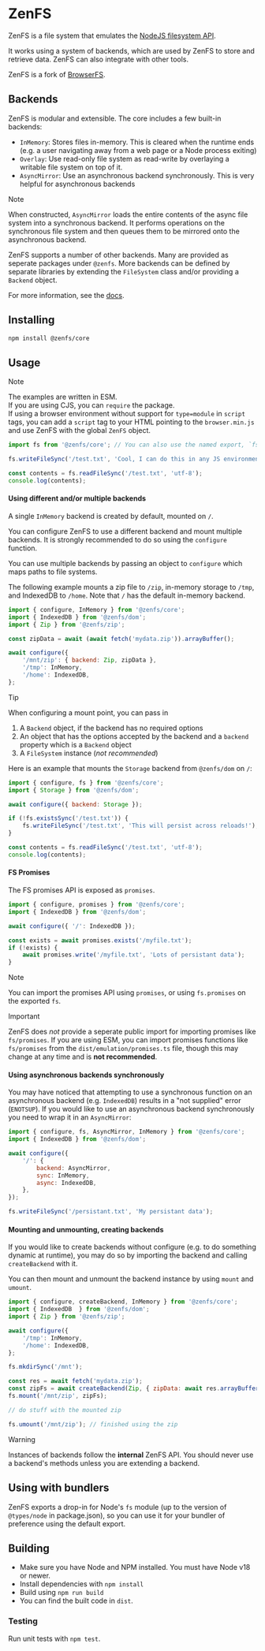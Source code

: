 # ZenFS

ZenFS is a file system that emulates the [NodeJS filesystem API](http://nodejs.org/api/fs.html).

It works using a system of backends, which are used by ZenFS to store and retrieve data. ZenFS can also integrate with other tools.

ZenFS is a fork of [BrowserFS](https://github.com/jvilk/BrowserFS).

## Backends

ZenFS is modular and extensible. The core includes a few built-in backends:

-   `InMemory`: Stores files in-memory. This is cleared when the runtime ends (e.g. a user navigating away from a web page or a Node process exiting)
-   `Overlay`: Use read-only file system as read-write by overlaying a writable file system on top of it.
-   `AsyncMirror`: Use an asynchronous backend synchronously. This is very helpful for asynchronous backends

> [!NOTE]
> When constructed, `AsyncMirror` loads the entire contents of the async file system into a synchronous backend. It performs operations on the synchronous file system and then queues them to be mirrored onto the asynchronous backend.

ZenFS supports a number of other backends. Many are provided as seperate packages under `@zenfs`. More backends can be defined by separate libraries by extending the `FileSystem` class and/or providing a `Backend` object.

For more information, see the [docs](https://zen-fs.github.io/core).

## Installing

```sh
npm install @zenfs/core
```

## Usage

> [!NOTE]
> The examples are written in ESM.  
> If you are using CJS, you can `require` the package.  
> If using a browser environment without support for `type=module` in `script` tags, you can add a `script` tag to your HTML pointing to the `browser.min.js` and use ZenFS with the global `ZenFS` object.

```js
import fs from '@zenfs/core'; // You can also use the named export, `fs`

fs.writeFileSync('/test.txt', 'Cool, I can do this in any JS environment (including browsers)!');

const contents = fs.readFileSync('/test.txt', 'utf-8');
console.log(contents);
```

#### Using different and/or multiple backends

A single `InMemory` backend is created by default, mounted on `/`.

You can configure ZenFS to use a different backend and mount multiple backends. It is strongly recommended to do so using the `configure` function.

You can use multiple backends by passing an object to `configure` which maps paths to file systems.

The following example mounts a zip file to `/zip`, in-memory storage to `/tmp`, and IndexedDB to `/home`. Note that `/` has the default in-memory backend.

```js
import { configure, InMemory } from '@zenfs/core';
import { IndexedDB } from '@zenfs/dom';
import { Zip } from '@zenfs/zip';

const zipData = await (await fetch('mydata.zip')).arrayBuffer();

await configure({
	'/mnt/zip': { backend: Zip, zipData },
	'/tmp': InMemory,
	'/home': IndexedDB,
};
```

> [!TIP]
> When configuring a mount point, you can pass in
>
> 1. A `Backend` object, if the backend has no required options
> 2. An object that has the options accepted by the backend and a `backend` property which is a `Backend` object
> 3. A `FileSystem` instance (_not recommended_)

Here is an example that mounts the `Storage` backend from `@zenfs/dom` on `/`:

```js
import { configure, fs } from '@zenfs/core';
import { Storage } from '@zenfs/dom';

await configure({ backend: Storage });

if (!fs.existsSync('/test.txt')) {
	fs.writeFileSync('/test.txt', 'This will persist across reloads!');
}

const contents = fs.readFileSync('/test.txt', 'utf-8');
console.log(contents);
```

#### FS Promises

The FS promises API is exposed as `promises`.

```js
import { configure, promises } from '@zenfs/core';
import { IndexedDB } from '@zenfs/dom';

await configure({ '/': IndexedDB });

const exists = await promises.exists('/myfile.txt');
if (!exists) {
	await promises.write('/myfile.txt', 'Lots of persistant data');
}
```

> [!NOTE]
> You can import the promises API using `promises`, or using `fs.promises` on the exported `fs`.

> [!IMPORTANT]
> ZenFS does _not_ provide a seperate public import for importing promises like `fs/promises`. If you are using ESM, you can import promises functions like `fs/promises` from the `dist/emulation/promises.ts` file, though this may change at any time and is **not recommended**.

#### Using asynchronous backends synchronously

You may have noticed that attempting to use a synchronous function on an asynchronous backend (e.g. `IndexedDB`) results in a "not supplied" error (`ENOTSUP`). If you would like to use an asynchronous backend synchronously you need to wrap it in an `AsyncMirror`:

```js
import { configure, fs, AsyncMirror, InMemory } from '@zenfs/core';
import { IndexedDB } from '@zenfs/dom';

await configure({
	'/': {
		backend: AsyncMirror,
		sync: InMemory,
		async: IndexedDB,
	},
});

fs.writeFileSync('/persistant.txt', 'My persistant data');
```

#### Mounting and unmounting, creating backends

If you would like to create backends without configure (e.g. to do something dynamic at runtime), you may do so by importing the backend and calling `createBackend` with it.

You can then mount and unmount the backend instance by using `mount` and `umount`.

```js
import { configure, createBackend, InMemory } from '@zenfs/core';
import { IndexedDB  } from '@zenfs/dom';
import { Zip } from '@zenfs/zip';

await configure({
	'/tmp': InMemory,
	'/home': IndexedDB,
};

fs.mkdirSync('/mnt');

const res = await fetch('mydata.zip');
const zipFs = await createBackend(Zip, { zipData: await res.arrayBuffer() });
fs.mount('/mnt/zip', zipFs);

// do stuff with the mounted zip

fs.umount('/mnt/zip'); // finished using the zip
```

> [!WARNING]
> Instances of backends follow the **internal** ZenFS API. You should never use a backend's methods unless you are extending a backend.

## Using with bundlers

ZenFS exports a drop-in for Node's `fs` module (up to the version of `@types/node` in package.json), so you can use it for your bundler of preference using the default export.

## Building

-   Make sure you have Node and NPM installed. You must have Node v18 or newer.
-   Install dependencies with `npm install`
-   Build using `npm run build`
-   You can find the built code in `dist`.

### Testing

Run unit tests with `npm test`.
